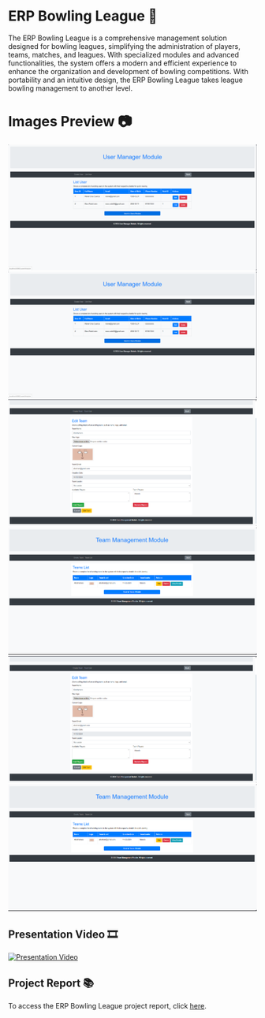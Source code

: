 # ERP Bowling League 🎳
The ERP Bowling League is a comprehensive management solution designed for bowling leagues, simplifying the administration of players, teams, matches, and leagues. With specialized modules and advanced functionalities, the system offers a modern and efficient experience to enhance the organization and development of bowling competitions. With portability and an intuitive design, the ERP Bowling League takes league bowling management to another level.

# Images Preview 📷
<div class="carousel-container">
    <div class="carousel-slide">
        <img src="https://github.com/MarcRLeon/ERPBouling/blob/main/img/image.png">
        <img src="https://github.com/PolNie/ERP-Bowling-League-Management/blob/main/img/image2.png">
        <img src="https://github.com/PolNie/ERP-Bowling-League-Management/blob/main/img/image3.png">
        <img src="https://github.com/PolNie/ERP-Bowling-League-Management/blob/main/img/image4.png">
        <img src="https://github.com/PolNie/ERP-Bowling-League-Management/blob/main/img/image5.png">
        <img src="https://github.com/PolNie/ERP-Bowling-League-Management/blob/main/img/image6.png">
    </div>
</div>

## Presentation Video 🎞
[![Presentation Video](miniatura_video)](link_video)

## Project Report 📚
To access the ERP Bowling League project report, click [here](https://docs.google.com/document/d/1yi0YyKdvMQGsrdw_vcsXQHrbpXQbtf0QVj99rGNSWU0).
